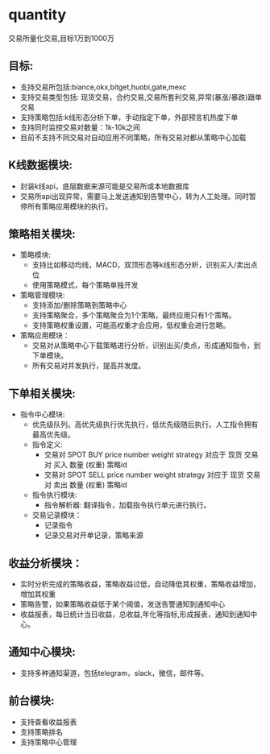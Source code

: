 # quantity
交易所量化交易,目标1万到1000万

## 目标:
   * 支持交易所包括:biance,okx,bitget,huobi,gate,mexc 
   * 支持交易类型包括: 现货交易，合约交易,交易所套利交易,异常(暴涨/暴跌)跟单交易
   * 支持策略包括:k线形态分析下单，手动指定下单，外部预言机热度下单
   * 支持同时监控交易对数量：1k-10k之间
   * 目前不支持不同交易对自动应用不同策略，所有交易对都从策略中心加载

## K线数据模块:
   * 封装k线api，底层数据来源可能是交易所或本地数据库
   * 交易所api出现异常，需要马上发送通知到告警中心，转为人工处理。同时暂停所有策略应用模块的执行。

## 策略相关模块:
   * 策略模块: 
     * 支持比如移动均线，MACD，双顶形态等k线形态分析，识别买入/卖出点位
     * 使用策略模式，每个策略单独开发
   * 策略管理模块:
     * 支持添加/删除策略到策略中心
     * 支持策略聚合，多个策略聚合为1个策略，最终应用只有1个策略。
     * 支持策略权重设置，可能高权重才会应用，低权重会进行忽略。
   * 策略应用模块：
     * 交易对从策略中心下载策略进行分析，识别出买/卖点，形成通知指令，到下单模块。
     * 所有交易对并发执行，提高并发度。
     
## 下单相关模块:
   * 指令中心模块:
     * 优先级队列。高优先级执行优先执行，低优先级随后执行。人工指令拥有最高优先级。
     * 指令定义:
       * 交易对 SPOT BUY  price number weight strategy 对应于 现货 交易对 买入 数量 (权重) 策略id
       * 交易对 SPOT SELL price number weight strategy 对应于 现货 交易对 卖出 数量 (权重) 策略id
     * 指令执行模块:
       *  指令解析器: 翻译指令，加载指令执行单元进行执行。
     * 交易记录模块：
       * 记录指令
       * 记录交易对开单记录，策略来源
       
## 收益分析模块：
   * 实时分析完成的策略收益，策略收益过低，自动降低其权重，策略收益增加，增加其权重
   * 策略告警，如果策略收益低于某个阈值，发送告警通知到通知中心
   * 收益报表，每日统计当日收益，总收益,年化等指标,形成报表，通知到通知中心。

## 通知中心模块:
   * 支持多种通知渠道，包括telegram，slack，微信，邮件等。

## 前台模块:
   * 支持查看收益报表
   * 支持策略排名
   * 支持策略中心管理
   